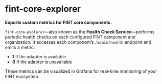 # fint-core-explorer

**Exports custom metrics for FINT core components.**

`fint-core-explorer`—also known as the **Health Check Service**—performs periodic health checks on each configured FINT component and organization. It accesses each component’s `/admin/health` endpoint and emits a metric:

- **1** if the adapter is available
- **0** if the adapter is unavailable

These metrics can be visualized in Grafana for real-time monitoring of your FINT ecosystem.